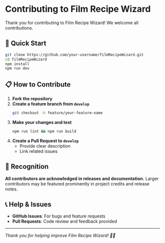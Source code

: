 # Contributing to Film Recipe Wizard

Thank you for contributing to Film Recipe Wizard! We welcome all contributions.

## 🚀 Quick Start

```bash
git clone https://github.com/your-username/filmRecipeWizard.git
cd filmRecipeWizard
npm install
npm run dev
```

## 📋 How to Contribute

1. **Fork the repository**
2. **Create a feature branch from `develop`**
   ```bash
   git checkout -b feature/your-feature-name
   ```
3. **Make your changes and test**
   ```bash
   npm run lint && npm run build
   ```
4. **Create a Pull Request to `develop`**
   - Provide clear description
   - Link related issues

## 🙏 Recognition

**All contributors are acknowledged in releases and documentation.** Larger contributors may be featured prominently in project credits and release notes.

## 📞 Help & Issues

- **GitHub Issues**: For bugs and feature requests
- **Pull Requests**: Code review and feedback provided

---

*Thank you for helping improve Film Recipe Wizard! 📸✨*
